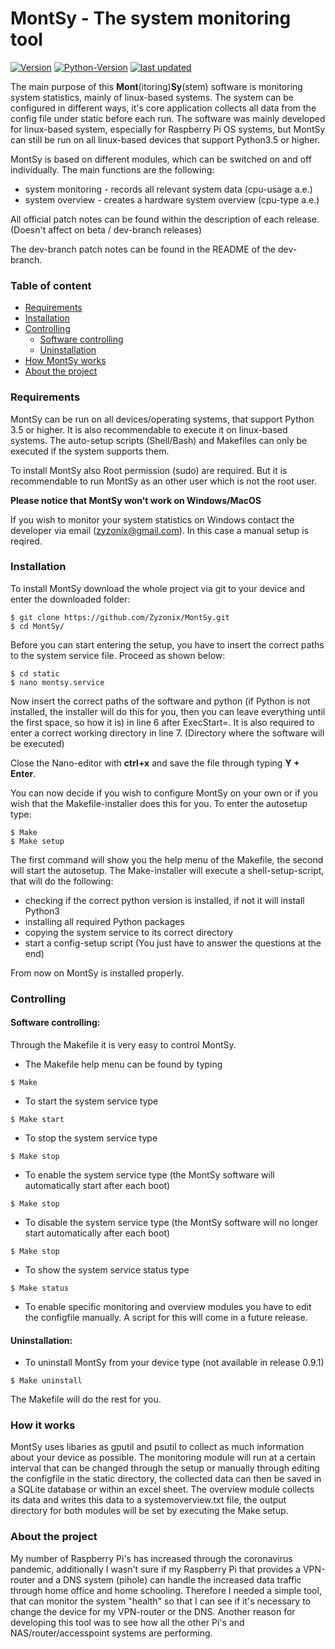 # MontSy - The system monitoring tool

[![Version](https://img.shields.io/badge/Version-0.9.1%20(beta)%20-orange)]() 
[![Python-Version](https://img.shields.io/badge/Python-3.5.3-blue)]()
[![last updated](https://img.shields.io/badge/last%20update-15/04/2021-9cf)]()

The main purpose of this **Mont**(itoring)**Sy**(stem) software is monitoring system statistics, mainly of linux-based systems. The system can be configured in different ways, it's core application collects all data from the config file under static before each run. The software was mainly developed for linux-based system, especially for Raspberry Pi OS systems, but MontSy can still be run on all linux-based devices that support Python3.5 or higher. 

MontSy is based on different modules, which can be switched on and off individually. 
The main functions are the following:
- system monitoring - records all relevant system data (cpu-usage a.e.)
- system overview - creates a hardware system overview (cpu-type a.e.)

All official patch notes can be found within the description of each release.
(Doesn't affect on beta / dev-branch releases)

The dev-branch patch notes can be found in the README of the dev-branch.

### Table of content
* [Requirements](#requirements)
* [Installation](#installation)
* [Controlling](#controlling)
  - [Software controlling](#software-controlling)
  - [Uninstallation](#uninstallation)
* [How MontSy works](#how-it-works)
* [About the project](#about-the-project)

### Requirements
MontSy can be run on all devices/operating systems, that support Python 3.5 or higher. It is also recommendable to execute it on linux-based systems. The auto-setup scripts (Shell/Bash) and Makefiles can only be executed if the system supports them. 

To install MontSy also Root permission (sudo) are required. But it is recommendable to run MontSy as an other user which is not the root user.

**Please notice that MontSy won't work on Windows/MacOS**

If you wish to monitor your system statistics on Windows contact the developer via email (zyzonix@gmail.com). In this case a manual setup is reqired.

### Installation

To install MontSy download the whole project via git to your device and enter the downloaded folder:
```
$ git clone https://github.com/Zyzonix/MontSy.git
$ cd MontSy/
```
Before you can start entering the setup, you have to insert the correct paths to the system service file. Proceed as shown below:
```
$ cd static
$ nano montsy.service
```
Now insert the correct paths of the software and python (if Python is not installed, the installer will do this for you, then you can leave everything until the first space, so how it is) in line 6 after ExecStart=. It is also required to enter a correct working directory in line 7. (Directory where the software will be executed)

Close the Nano-editor with **ctrl+x** and save the file through typing **Y + Enter**.


You can now decide if you wish to configure MontSy on your own or if you wish that the Makefile-installer does this for you.
To enter the autosetup type:
```
$ Make 
$ Make setup
```
The first command will show you the help menu of the Makefile, the second will start the autosetup.
The Make-installer will execute a shell-setup-script, that will do the following:
- checking if the correct python version is installed, if not it will install Python3
- installing all required Python packages
- copying the system service to its correct directory
- start a config-setup script (You just have to answer the questions at the end)

From now on MontSy is installed properly.

### Controlling
#### Software controlling:
Through the Makefile it is very easy to control MontSy.

- The Makefile help menu can be found by typing
```
$ Make 
```
- To start the system service type
```
$ Make start
```
- To stop the system service type
```
$ Make stop
```
- To enable the system service type (the MontSy software will automatically start after each boot)
```
$ Make stop
```
- To disable the system service type (the MontSy software will no longer start automatically after each boot)
```
$ Make stop
```
- To show the system service status type
```
$ Make status
```
- To enable specific monitoring and overview modules you have to edit the configfile manually. A script for this will come in a future release.

#### Uninstallation:
- To uninstall MontSy from your device type (not available in release 0.9.1)
```
$ Make uninstall
```
The Makefile will do the rest for you.

### How it works
MontSy uses libaries as gputil and psutil to collect as much information about your device as possible. 
The monitoring module will run at a certain interval that can be changed through the setup or manually through editing the configfile in the static directory, the collected data can then be saved in a SQLite database or within an excel sheet.
The overview module collects its data and writes this data to a systemoverview.txt file, the output directory for both modules will be set by executing the Make setup.

### About the project 
My number of Raspberry Pi's has increased through the coronavirus pandemic, additionally I wasn't sure if my Raspberry Pi that provides a VPN-router and a DNS system (pihole) can handle the increased data traffic through home office and home schooling. Therefore I needed a simple tool, that can monitor the system "health" so that I can see if it's necessary to change the device for my VPN-router or the DNS. Another reason for developing this tool was to see how all the other Pi's and NAS/router/accesspoint systems are performing.
